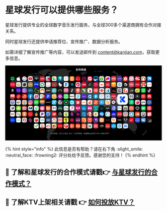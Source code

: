 # 星球发行可以提供哪些服务？

星球发行提供专业的全球数字音乐发行服务，与全球300多个渠道商拥有合作对接关系。

同时星球发行还提供申请推荐位、宣传推广、数据分析服务。

如需详细了解宣传推广等内容，可以发送邮件到 content@kanjian.com，获取更多信息。

![](<../.gitbook/assets/image (1).png>)



{% hint style="info" %}
此信息是否有帮助？请在右下角 :slight\_smile: :neutral\_face: :frowning2: 评分处给予反馈。感谢您的支持！
{% endhint %}

## 🎉  了解和星球发行的合作模式请戳👉   [与星球发行的合作模式？](business-terms.md)

## 🎈  了解KTV上架相关请戳                👉    [如何投放KTV？](../distribution-and-management-of-works/ktv.md)
